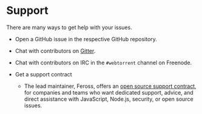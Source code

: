# Support

There are many ways to get help with your issues.

- Open a GitHub issue in the respective GitHub repository.

- Chat with contributors on [Gitter](https://gitter.im/webtorrent/webtorrent).

- Chat with contributors on IRC in the `#webtorrent` channel on Freenode.

- Get a support contract

  - The lead maintainer, Feross, offers an [open source support contract](https://feross.org/support/), for companies and teams who want dedicated support, advice, and direct assistance with JavaScript, Node.js, security, or open source issues.
